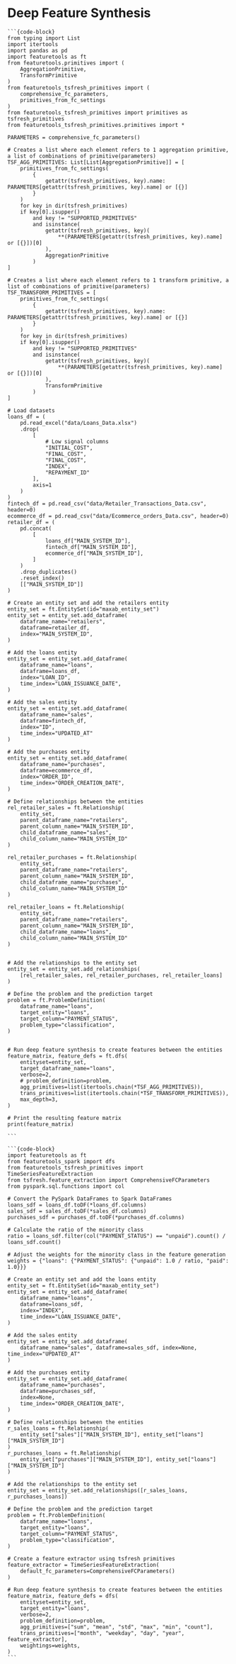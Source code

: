 # Deep Feature Synthesis

````{dropdown} Pandas
```{code-block}
from typing import List
import itertools
import pandas as pd
import featuretools as ft
from featuretools.primitives import (
    AggregationPrimitive,
    TransformPrimitive
)
from featuretools_tsfresh_primitives import (
    comprehensive_fc_parameters,
    primitives_from_fc_settings
)
from featuretools_tsfresh_primitives import primitives as tsfresh_primitives
from featuretools_tsfresh_primitives.primitives import *

PARAMETERS = comprehensive_fc_parameters()

# Creates a list where each element refers to 1 aggregation primitive, a list of combinations of primitive(parameters)
TSF_AGG_PRIMITIVES: List[List[AggregationPrimitive]] = [
    primitives_from_fc_settings(
        {
            getattr(tsfresh_primitives, key).name: PARAMETERS[getattr(tsfresh_primitives, key).name] or [{}]
        }
    )
    for key in dir(tsfresh_primitives)
    if key[0].isupper()
        and key != "SUPPORTED_PRIMITIVES"
        and isinstance(
            getattr(tsfresh_primitives, key)(
                **(PARAMETERS[getattr(tsfresh_primitives, key).name] or [{}])[0]
            ),
            AggregationPrimitive
        )
]

# Creates a list where each element refers to 1 transform primitive, a list of combinations of primitive(parameters)
TSF_TRANSFORM_PRIMITIVES = [
    primitives_from_fc_settings(
        {
            getattr(tsfresh_primitives, key).name: PARAMETERS[getattr(tsfresh_primitives, key).name] or [{}]
        }
    )
    for key in dir(tsfresh_primitives)
    if key[0].isupper()
        and key != "SUPPORTED_PRIMITIVES"
        and isinstance(
            getattr(tsfresh_primitives, key)(
                **(PARAMETERS[getattr(tsfresh_primitives, key).name] or [{}])[0]
            ),
            TransformPrimitive
        )
]

# Load datasets
loans_df = (
    pd.read_excel("data/Loans_Data.xlsx")
    .drop(
        [
            # Low signal columns
            "INITIAL_COST",
            "FINAL_COST",
            "FINAL_COST",
            "INDEX",
            "REPAYMENT_ID"
        ],
        axis=1
    )
)
fintech_df = pd.read_csv("data/Retailer_Transactions_Data.csv", header=0)
ecommerce_df = pd.read_csv("data/Ecommerce_orders_Data.csv", header=0)
retailer_df = (
    pd.concat(
        [
            loans_df["MAIN_SYSTEM_ID"],
            fintech_df["MAIN_SYSTEM_ID"],
            ecommerce_df["MAIN_SYSTEM_ID"],
        ]
    )
    .drop_duplicates()
    .reset_index()
    [["MAIN_SYSTEM_ID"]]
)

# Create an entity set and add the retailers entity
entity_set = ft.EntitySet(id="maxab_entity_set")
entity_set = entity_set.add_dataframe(
    dataframe_name="retailers",
    dataframe=retailer_df,
    index="MAIN_SYSTEM_ID",
)

# Add the loans entity
entity_set = entity_set.add_dataframe(
    dataframe_name="loans",
    dataframe=loans_df,
    index="LOAN_ID",
    time_index="LOAN_ISSUANCE_DATE",
)

# Add the sales entity
entity_set = entity_set.add_dataframe(
    dataframe_name="sales",
    dataframe=fintech_df,
    index="ID",
    time_index="UPDATED_AT"
)

# Add the purchases entity
entity_set = entity_set.add_dataframe(
    dataframe_name="purchases",
    dataframe=ecommerce_df,
    index="ORDER_ID",
    time_index="ORDER_CREATION_DATE",
)

# Define relationships between the entities
rel_retailer_sales = ft.Relationship(
    entity_set,
    parent_dataframe_name="retailers",
    parent_column_name="MAIN_SYSTEM_ID",
    child_dataframe_name="sales",
    child_column_name="MAIN_SYSTEM_ID"
)

rel_retailer_purchases = ft.Relationship(
    entity_set,
    parent_dataframe_name="retailers",
    parent_column_name="MAIN_SYSTEM_ID",
    child_dataframe_name="purchases",
    child_column_name="MAIN_SYSTEM_ID"
)

rel_retailer_loans = ft.Relationship(
    entity_set,
    parent_dataframe_name="retailers",
    parent_column_name="MAIN_SYSTEM_ID",
    child_dataframe_name="loans",
    child_column_name="MAIN_SYSTEM_ID"
)


# Add the relationships to the entity set
entity_set = entity_set.add_relationships(
    [rel_retailer_sales, rel_retailer_purchases, rel_retailer_loans]
)

# Define the problem and the prediction target
problem = ft.ProblemDefinition(
    dataframe_name="loans",
    target_entity="loans",
    target_column="PAYMENT_STATUS",
    problem_type="classification",
)


# Run deep feature synthesis to create features between the entities
feature_matrix, feature_defs = ft.dfs(
    entityset=entity_set,
    target_dataframe_name="loans",
    verbose=2,
    # problem_definition=problem,
    agg_primitives=list(itertools.chain(*TSF_AGG_PRIMITIVES)),
    trans_primitives=list(itertools.chain(*TSF_TRANSFORM_PRIMITIVES)),
    max_depth=3,
)

# Print the resulting feature matrix
print(feature_matrix)

```
````


````{dropdown} Pyspark only
```{code-block}
import featuretools as ft
from featuretools_spark import dfs
from featuretools_tsfresh_primitives import TimeSeriesFeatureExtraction
from tsfresh.feature_extraction import ComprehensiveFCParameters
from pyspark.sql.functions import col

# Convert the PySpark DataFrames to Spark DataFrames
loans_sdf = loans_df.toDF(*loans_df.columns)
sales_sdf = sales_df.toDF(*sales_df.columns)
purchases_sdf = purchases_df.toDF(*purchases_df.columns)

# Calculate the ratio of the minority class
ratio = loans_sdf.filter(col("PAYMENT_STATUS") == "unpaid").count() / loans_sdf.count()

# Adjust the weights for the minority class in the feature generation
weights = {"loans": {"PAYMENT_STATUS": {"unpaid": 1.0 / ratio, "paid": 1.0}}}

# Create an entity set and add the loans entity
entity_set = ft.EntitySet(id="maxab_entity_set")
entity_set = entity_set.add_dataframe(
    dataframe_name="loans",
    dataframe=loans_sdf,
    index="INDEX",
    time_index="LOAN_ISSUANCE_DATE",
)

# Add the sales entity
entity_set = entity_set.add_dataframe(
    dataframe_name="sales", dataframe=sales_sdf, index=None, time_index="UPDATED_AT"
)

# Add the purchases entity
entity_set = entity_set.add_dataframe(
    dataframe_name="purchases",
    dataframe=purchases_sdf,
    index=None,
    time_index="ORDER_CREATION_DATE",
)

# Define relationships between the entities
r_sales_loans = ft.Relationship(
    entity_set["sales"]["MAIN_SYSTEM_ID"], entity_set["loans"]["MAIN_SYSTEM_ID"]
)
r_purchases_loans = ft.Relationship(
    entity_set["purchases"]["MAIN_SYSTEM_ID"], entity_set["loans"]["MAIN_SYSTEM_ID"]
)

# Add the relationships to the entity set
entity_set = entity_set.add_relationships([r_sales_loans, r_purchases_loans])

# Define the problem and the prediction target
problem = ft.ProblemDefinition(
    dataframe_name="loans",
    target_entity="loans",
    target_column="PAYMENT_STATUS",
    problem_type="classification",
)

# Create a feature extractor using tsfresh primitives
feature_extractor = TimeSeriesFeatureExtraction(
    default_fc_parameters=ComprehensiveFCParameters()
)

# Run deep feature synthesis to create features between the entities
feature_matrix, feature_defs = dfs(
    entityset=entity_set,
    target_entity="loans",
    verbose=2,
    problem_definition=problem,
    agg_primitives=["sum", "mean", "std", "max", "min", "count"],
    trans_primitives=["month", "weekday", "day", "year", feature_extractor],
    weightings=weights,
)
```
````
